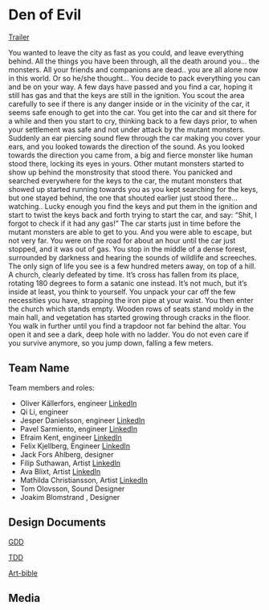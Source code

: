 # Den of Evil

[Trailer](https://www.youtube.com/watch?v=FzUHSZibg-E&ab_channel=ArvidLundin)

You wanted to leave the city as fast as you could, and leave everything behind. All the things you have been through, all the death around you… the monsters. All your friends and companions are dead.. you are all alone now in this world. Or so he/she thought...
You decide to pack everything you can and be on your way.
A few days have passed and you find a car, hoping it still has gas and that the keys are still in the ignition. You scout the area carefully to see if there is any danger inside or in the vicinity of the car, it seems safe enough to get into the car. You get into the car and sit there for a while and then you start to cry, thinking back to a few days prior, to when your settlement was safe and not under attack by the mutant monsters. Suddenly an ear piercing sound flew through the car making you cover your ears, and you looked towards the direction of the sound. As you looked towards the direction you came from, a big and fierce monster like human stood there, locking its eyes in yours. Other mutant monsters started to show up behind the monstrosity that stood there. You panicked and searched everywhere for the keys to the car, the mutant monsters that showed up started running towards you as you kept searching for the keys, but one stayed behind, the one that shouted earlier just stood there… watching..
Lucky enough you find the keys and put them in the ignition and start to twist the keys back and forth trying to start the car, and say: 
“Shit, I forgot to check if it had any gas!”
The car starts just in time before the mutant monsters are able to get to you. 
And you were able to escape, but not very far. You were on the road for about an hour until the car just stopped, and it was out of gas.
You stop in the middle of a dense forest, surrounded by darkness and hearing the sounds of wildlife and screeches. The only sign of life you see is a few hundred meters away, on top of a hill. A church, clearly defeated by time. It’s cross has fallen from its place, rotating 180 degrees to form a satanic one instead. It’s not much, but it’s inside at least, you think to yourself. You unpack your car off the few necessities you have, strapping the iron pipe at your waist. You then enter the church which stands empty. Wooden rows of seats stand moldy in the main hall, and vegetation has started growing through cracks in the floor. You walk in further until you find a trapdoor not far behind the altar. You open it and see a dark, deep hole with no ladder. You do not even care if you survive anymore, so you jump down, falling a few meters. 


## Team Name

Team members and roles:
* Oliver Källerfors, engineer [LinkedIn](https://www.linkedin.com/in/oliver-källerfors-358bb21b3/)
* Qi Li, engineer
* Jesper Danielsson, engineer [LinkedIn](https://www.linkedin.com/in/jesper-danielsson-9b7048159/)
* Pavel Sarmiento, engineer [LinkedIn](https://www.linkedin.com/in/pavel-sarmiento-5483661a3/)
* Efraim Kent, engineer [LinkedIn](https://www.linkedin.com/in/efraim-kent-01b8a33b/)
* Felix Kjellberg, Engineer [LinkedIn](https://www.linkedin.com/in/felix-kjellberg-837321228/)
* Jack Fors Ahlberg, designer
* Filip Suthawan, Artist [LinkedIn](https://linkedin.com/in/filip-suthawan-07868a182)
* Ava Blixt, Artist [LinkedIn](https://www.linkedin.com/in/ava-blixt-6830aa195/)
* Mathilda Christiansson, Artist [LinkedIn](https://www.linkedin.com/in/mathilda-christiansson-107048220/)
* Tom Olovsson, Sound Designer
* Joakim Blomstrand , Designer
## Design Documents

[GDD](https://docs.google.com/document/d/103UANcyFQGBr5ccG3n7Q8oSQjugDNR5p6Y5rvAKcghM/edit#heading=h.ctqszdyarbr8)

[TDD](https://docs.google.com/document/d/1kh5b8bSrGSGtGyzON_KlcZHEp64tDw4bJCZlrvl4Ckc/edit#heading=h.alh9xc4npudt)

[Art-bible](https://docs.google.com/document/d/1uNTK3RGM5Yjnt5mj2CyfvfJGn8XkY-aDi1NpDS6rm0k/edit)

## Media
